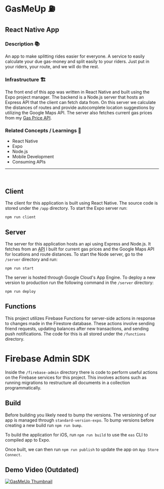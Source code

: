 # GasMeUp ⛽

## React Native App

### Description 📚

An app to make splitting rides easier for everyone. A service to easily calculate your due gas-money and split easily to your riders. Just put in your riders, your route, and we will do the rest.

### Infrastructure 🏗️

The front end of this app was written in React Native and built using the Expo project manager. The backend is a Node.js server that hosts an Express API that the client can fetch data from. On this server we calculate the distances of routes and provide autocomplete location suggestions by utilizing the Google Maps API. The server also fetches current gas prices from my [Gas Price API](https://rapidapi.com/mmcardle-drx9FYQNK/api/canadian-gas-prices/).

### Related Concepts / Learnings 💭

* React Native
* Expo
* Node.js
* Mobile Development
* Consuming APIs

<hr>
<br>

## Client

The client for this application is built using React Native. The source code is stored under the `/app` directory. To start the Expo server run:

```
npm run client
```

## Server

The server for this application hosts an api using Express and Node.js. It fetches from an [API](https://rapidapi.com/mmcardle-drx9FYQNK/api/canadian-gas-prices/) I built for current gas prices and the Google Maps API for locations and route distances. To start the Node server, go to the `/server` directory and run:

```
npm run start
```

The server is hosted through Google Cloud's App Engine. To deploy a new version to production run the following command in the `/server` directory:

```
npm run deploy
```

## Functions

This project utilizes Firebase Functions for server-side actions in response to changes made in the Firestore database. These actions involve sending friend requests, updating balances after new transactions, and sending push notifications. The code for this is all stored under the `/functions` directory.

# Firebase Admin SDK

Inside the `/firebase-admin` directory there is code to perform useful actions on the Firebase services for this project. This involves actions such as running migrations to restructure all documents in a collection programmatically.

## Build

Before building you likely need to bump the versions. The versioning of our app is managed through `standard-version-expo`. To bump versions before creating a new build run `npm run bump`.

To build the application for iOS, run `npm run build` to use the `eas` CLI to compiled app to Expo.

Once built, we can then run `npm run publish` to update the app on `App Store Connect`. 

## Demo Video (Outdated)
[![GasMeUp Thumbnail](https://i.ytimg.com/vi/z6_Ajiv4UBw/hqdefault.jpg)](https://youtube.com/shorts/z6_Ajiv4UBw?feature=share)
